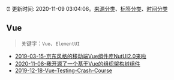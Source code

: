 :alarm_clock: 更新时间: 2020-11-09 03:04:06。[来源分类](../README.md)、[标签分类](../TAGS.md)、[时间分类](../TIMELINE.md)

## Vue


> 关键字：`Vue`、`ElementUI`



- [2019-03-15-京东风格的移动端Vue组件库NutUI2.0来啦](https://jdc.jd.com/archives/212979) 
- [2020-11-08-我开源了一个基于Vue的组织架构树组件](https://juejin.im/post/6892921669149523975) 
- [2019-12-18-Vue-Testing-Crash-Course](https://dev.to/blacksonic/vue-testing-crash-course-59kl) 
